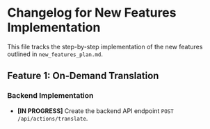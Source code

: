 # Changelog for New Features Implementation

This file tracks the step-by-step implementation of the new features outlined in `new_features_plan.md`.

## Feature 1: On-Demand Translation

### Backend Implementation

*   **[IN PROGRESS]** Create the backend API endpoint `POST /api/actions/translate`.
